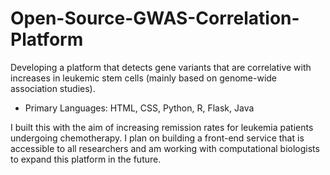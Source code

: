 # Open-Source-GWAS-Correlation-Platform
Developing a platform that detects gene variants that are correlative with increases in leukemic stem cells (mainly based on genome-wide association studies).  
- Primary Languages: HTML, CSS, Python, R, Flask, Java   

I built this with the aim of increasing remission rates for leukemia patients undergoing chemotherapy. I plan on building a front-end service that is accessible to all researchers and am working with computational biologists to expand this platform in the future. 
 
 
 

